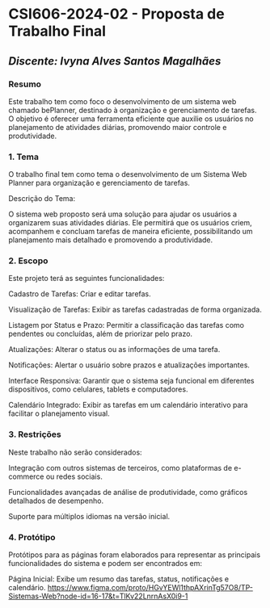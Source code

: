 # **CSI606-2024-02 - Proposta de Trabalho Final**

## *Discente: Ivyna Alves Santos Magalhães*

### Resumo
Este trabalho tem como foco o desenvolvimento de um sistema web chamado bePlanner, destinado à organização e gerenciamento de tarefas. O objetivo é oferecer uma ferramenta eficiente que auxilie os usuários no planejamento de atividades diárias, promovendo maior controle e produtividade.

### 1. Tema
 O trabalho final tem como tema o desenvolvimento de um Sistema Web Planner para organização e gerenciamento de tarefas.
 
 Descrição do Tema:
 
O sistema web proposto será uma solução para ajudar os usuários a organizarem suas atividades diárias. Ele permitirá que os usuários criem, acompanhem e concluam tarefas de maneira eficiente, possibilitando um planejamento mais detalhado e promovendo a produtividade.
### 2. Escopo

Este projeto terá as seguintes funcionalidades:

Cadastro de Tarefas: Criar e editar tarefas.

Visualização de Tarefas: Exibir as tarefas cadastradas de forma organizada.

Listagem por Status e Prazo: Permitir a classificação das tarefas como pendentes ou concluídas, além de priorizar pelo prazo.

Atualizações: Alterar o status ou as informações de uma tarefa.

Notificações: Alertar o usuário sobre prazos e atualizações importantes.

Interface Responsiva: Garantir que o sistema seja funcional em diferentes dispositivos, como celulares, tablets e computadores.

Calendário Integrado: Exibir as tarefas em um calendário interativo para facilitar o planejamento visual.

### 3. Restrições

Neste trabalho não serão considerados:

Integração com outros sistemas de terceiros, como plataformas de e-commerce ou redes sociais.

Funcionalidades avançadas de análise de produtividade, como gráficos detalhados de desempenho.

Suporte para múltiplos idiomas na versão inicial.

<!-- Construir alguns protótipos para a aplicação, disponibilizá-los no Github e descrever o que foi considerado. //-->
### 4. Protótipo

Protótipos para as páginas foram elaborados para representar as principais funcionalidades do sistema e podem ser encontrados em:

Página Inicial: Exibe um resumo das tarefas, status, notificações e calendário.
https://www.figma.com/proto/HGvYEWl1thpAXrinTg57O8/TP-Sistemas-Web?node-id=16-17&t=TlKv22LnrnAsX0i9-1


